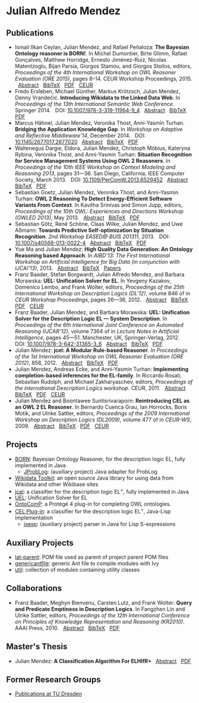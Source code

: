 # Julian Alfredo Mendez


## Publications

* <a id="CJ2015" /> Ismail Ilkan Ceylan, Julian Mendez, and Rafael Peñaloza: **The Bayesian Ontology reasoner is BORN!**. In Michel Dumontier, Birte Glimm, Rafael Gonçalves, Matthew Horridge, Ernesto Jiménez-Ruiz, Nicolas Matentzoglu, Bijan Parsia, Giorgos Stamou, and Giorgos Stoilos, editors, *Proceedings of the 4th International Workshop on OWL Reasoner Evaluation (ORE 2015)*, pages 8–14. CEUR Workshop Proceedings, 2015.
 &nbsp; [Abstract](https://tu-dresden.de/ing/informatik/thi/lat/forschung/veroeffentlichungen#CJ2015:abstract)
 &nbsp; [BibTeX](https://tu-dresden.de/ing/informatik/thi/lat/forschung/veroeffentlichungen#CJ2015:bibtex)
 &nbsp; [PDF](https://lat.inf.tu-dresden.de/research/papers/2015/CeMePe-ORE15.pdf)
 &nbsp; [CEUR](http://ceur-ws.org/Vol-1387/paper_5.pdf)
* <a id="ErxGu14" /> Fredo Erxleben, Michael G&uuml;nther, Markus Kr&ouml;tzsch, Julian Mendez, Denny Vrande&#x010D;i&#x0107;. **Introducing Wikidata to the Linked Data Web**. In *Proceedings of the 13th International Semantic Web Conference*. Springer 2014.
 &nbsp; DOI: [10.1007/978-3-319-11964-9_4](https://doi.org/10.1007/978-3-319-11964-9_4)
 &nbsp; [Abstract](https://iccl.inf.tu-dresden.de/web/Inproceedings4005#BEtabid1-0)
 &nbsp; [BibTeX](https://iccl.inf.tu-dresden.de/web/Inproceedings4005#BEtabid1-1)
 &nbsp; [PDF](https://iccl.inf.tu-dresden.de/w/images/3/3a/Wikidata-RDF-export-2014.pdf)
* <a id="HaMeTT-ARM-14" /> Marcus Hähnel, Julian Mendez, Veronika Thost, Anni-Yasmin Turhan. **Bridging the Application Knowledge Gap**. In *Workshop on Adaptive and Reflective Middleware'14*, December 2014.
 &nbsp; DOI: [10.1145/2677017.2677020](https://doi.org/10.1145/2677017.2677020)
 &nbsp; [Abstract](https://tu-dresden.de/ing/informatik/thi/lat/forschung/veroeffentlichungen#HaMeTT-ARM-14:abstract)
 &nbsp; [BibTeX](https://tu-dresden.de/ing/informatik/thi/lat/forschung/veroeffentlichungen#HaMeTT-ARM-14:bibtex)
 &nbsp; [PDF](https://lat.inf.tu-dresden.de/research/papers/2014/HaMeTT-ARM-14.pdf)
* <a id="DelMe13" /> Waltenegus Dargie, Eldora, Julian Mendez, Christoph M&ouml;bius, Kateryna Rybina, Veronika Thost, and Anni-Yasmin Turhan: **Situation Recognition for Service Management Systems Using OWL 2 Reasoners**. In *Proceedings of the 10th IEEE Workshop on Context Modeling and Reasoning 2013*, pages 31&mdash;36. San Diego, California, IEEE Computer Society, March 2013.
 &nbsp; DOI: [10.1109/PerComW.2013.6529452](https://doi.org/10.1109/PerComW.2013.6529452)
 &nbsp; [Abstract](https://tu-dresden.de/ing/informatik/thi/lat/forschung/veroeffentlichungen#DelMe13:abstract)
 &nbsp; [BibTeX](https://tu-dresden.de/ing/informatik/thi/lat/forschung/veroeffentlichungen#DelMe13:bibtex)
 &nbsp; [PDF](https://lat.inf.tu-dresden.de/research/papers/2013/DElMe-CoMoRea-13.pdf)
* <a id="GoMeT13" /> Sebastian Goetz, Julian Mendez, Veronika Thost, and Anni-Yasmin Turhan: **OWL 2 Reasoning To Detect Energy-Efficient Software Variants From Context**. In Kavitha Srinivas and Simon Jupp, editors, *Proceedings of the 10th OWL: Experiences and Directions Workshop (OWLED 2013)*, May 2013.
 &nbsp; [Abstract](https://tu-dresden.de/ing/informatik/thi/lat/forschung/veroeffentlichungen#GoMeT13:abstract)
 &nbsp; [BibTeX](https://tu-dresden.de/ing/informatik/thi/lat/forschung/veroeffentlichungen#GoMeT13:bibtex)
 &nbsp; [PDF](https://lat.inf.tu-dresden.de/research/papers/2013/GoMeT-OWLED-13.pdf)
* <a id="GoScWiMeAs13" /> Sebastian G&ouml;tz, Ren&eacute; Sch&ouml;ne, Claas Wilke, Julian Mendez, and Uwe A&szlig;mann: **Towards Predictive Self-optimization by Situation Recognition**. *2nd Workshop EASED@ BUIS 2013*11, 2013.
 &nbsp; DOI: [10.1007/s40568-013-0022-4](https://doi.org/10.1007/s40568-013-0022-4)
 &nbsp; [Abstract](https://tu-dresden.de/ing/informatik/thi/lat/forschung/veroeffentlichungen#GoScWiMeAs13:abstract)
 &nbsp; [BibTeX](https://tu-dresden.de/ing/informatik/thi/lat/forschung/veroeffentlichungen#GoScWiMeAs13:bibtex)
 &nbsp; [PDF](https://lat.inf.tu-dresden.de/research/papers/2013/GoScWiMeAs13.pdf)
* <a id="MaMe-AIBD13" /> Yue Ma and Julian Mendez: **High Quality Data Generation: An Ontology Reasoning based Approach**. In *AIBD'13: The First International Workshop on Artificial Intelligence for Big Data (in conjunction with IJCAI'13)*, 2013.
 &nbsp; [Abstract](https://tu-dresden.de/ing/informatik/thi/lat/forschung/veroeffentlichungen#MaMe-AIBD13:abstract)
 &nbsp; [BibTeX](https://tu-dresden.de/ing/informatik/thi/lat/forschung/veroeffentlichungen#MaMe-AIBD13:bibtex)
 &nbsp; [Papers](http://osullivan.ucc.ie/pubs/aibd13.pdf)
* <a id="BBMM-DL-12" /> Franz Baader, Stefan Borgwardt, Julian Alfredo Mendez, and Barbara Morawska: **UEL: Unification Solver for EL**. In Yevgeny Kazakov, Domenico Lembo, and Frank Wolter, editors, *Proceedings of the 25th International Workshop on Description Logics (DL'12)*, volume 846 of in *CEUR Workshop Proceedings*, pages 26&mdash;36, 2012.
 &nbsp; [Abstract](https://tu-dresden.de/ing/informatik/thi/lat/forschung/veroeffentlichungen#BBMM-DL-12:abstract)
 &nbsp; [BibTeX](https://tu-dresden.de/ing/informatik/thi/lat/forschung/veroeffentlichungen#BBMM-DL-12:bibtex)
 &nbsp; [PDF](https://lat.inf.tu-dresden.de/research/papers/2012/BBMM-DL-12.pdf)
 &nbsp; [CEUR](http://ceur-ws.org/Vol-846/paper_8.pdf)
* <a id="BaMM-IJCAR-12" /> Franz Baader, Julian Mendez, and Barbara Morawska: **UEL: Unification Solver for the Description Logic EL &mdash; System Description**. In *Proceedings of the 6th International Joint Conference on Automated Reasoning (IJCAR'12)*, volume 7364 of in *Lecture Notes in Artificial Intelligence*, pages 45&mdash;51. Manchester, UK, Springer-Verlag, 2012.
 &nbsp; DOI: [10.1007/978-3-642-31365-3_6](https://doi.org/10.1007/978-3-642-31365-3_6)
 &nbsp; [Abstract](https://tu-dresden.de/ing/informatik/thi/lat/forschung/veroeffentlichungen#BaMM-IJCAR-12:abstract)
 &nbsp; [BibTeX](https://tu-dresden.de/ing/informatik/thi/lat/forschung/veroeffentlichungen#BaMM-IJCAR-12:bibtex)
 &nbsp; [PDF](https://lat.inf.tu-dresden.de/research/papers/2012/BaMM-IJCAR-12.pdf)
* <a id="Me-ORE12" /> Julian Mendez: **jcel: A Modular Rule-based Reasoner**. *In Proceedings of the 1st International Workshop on OWL Reasoner Evaluation (ORE 2012)*, 858, 2012.
 &nbsp; [Abstract](https://tu-dresden.de/ing/informatik/thi/lat/forschung/veroeffentlichungen#Me-ORE12:abstract)
 &nbsp; [BibTeX](https://tu-dresden.de/ing/informatik/thi/lat/forschung/veroeffentlichungen#Me-ORE12:bibtex)
 &nbsp; [PDF](https://lat.inf.tu-dresden.de/research/papers/2012/Me-ORE12.pdf)
* <a id="MeEcTu-DL11" /> Julian Mendez, Andreas Ecke, and Anni-Yasmin Turhan: **Implementing completion-based inferences for the EL-family**. In Riccardo Rosati, Sebastian Rudolph, and Michael Zakharyaschev, editors, *Proceedings of the international Description Logics workshop*. CEUR, 2011.
 &nbsp; [Abstract](https://tu-dresden.de/ing/informatik/thi/lat/forschung/veroeffentlichungen#MeEcTu-DL11:abstract)
 &nbsp; [BibTeX](https://tu-dresden.de/ing/informatik/thi/lat/forschung/veroeffentlichungen#MeEcTu-DL11:bibtex)
 &nbsp; [PDF](https://lat.inf.tu-dresden.de/research/papers/2011/MeEcTu-DL.pdf)
 &nbsp; [CEUR](http://ceur-ws.org/Vol-745/paper_56.pdf)
* <a id="MeSu-DL09" /> Julian Mendez and Boontawee Suntisrivaraporn: **Reintroducing CEL as an OWL 2 EL Reasoner**. In Bernardo Cuenca Grau, Ian Horrocks, Boris Motik, and Ulrike Sattler, editors, *Proceedings of the 2009 International Workshop on Description Logics (DL2009)*, volume 477 of in *CEUR-WS*, 2009.
 &nbsp; [Abstract](https://tu-dresden.de/ing/informatik/thi/lat/forschung/veroeffentlichungen#MeSu-DL09:abstract)
 &nbsp; [BibTeX](https://tu-dresden.de/ing/informatik/thi/lat/forschung/veroeffentlichungen#MeSu-DL09:bibtex)
 &nbsp; [PDF](https://lat.inf.tu-dresden.de/research/papers/2009/MeSu-DL09.pdf)
 &nbsp; [CEUR](http://ceur-ws.org/Vol-477/paper_65.pdf)


## Projects

* [BORN](https://julianmendez.github.io/born): Bayesian Ontology Reasoner, for the description logic EL, fully implemented in Java
  * [JProbLog](https://julianmendez.github.io/jproblog): (auxiliary project) Java adapter for ProbLog
* [Wikidata Toolkit](https://github.com/Wikidata/Wikidata-Toolkit): an open source Java library for using data from Wikidata and other Wikibase sites
* [jcel](https://julianmendez.github.io/jcel): a classifier for the description logic EL<sup>+</sup>, fully implemented in Java
* [UEL](https://julianmendez.github.io/uel): Unification Solver for EL
* [OntoComP](https://julianmendez.github.io/ontocomp): a Prot&eacute;g&eacute; 4 plug-in for completing OWL ontologies.
* [CEL Plug-in](https://lat.inf.tu-dresden.de/systems/cel/): a classifier for the description logic EL<sup>+</sup>, Java-Lisp implementation
  * [jsexp](https://julianmendez.github.io/jsexp): (auxiliary project) parser in Java for Lisp S-expressions


## Auxiliary Projects

* [lat-parent](https://julianmendez.github.io/lat-parent): POM file used as parent of project parent POM files
* [genericantfile](https://julianmendez.github.io/genericantfile): generic Ant file to compile modules with Ivy
* [util](https://julianmendez.github.io/util): collection of modules containing utility classes


## Collaborations

* <a id="BaaderBLW10" /> Franz Baader, Meghyn Bienvenu, Carsten Lutz, and Frank Wolter: **Query and Predicate Emptiness in Description Logics**. In Fangzhen Lin and Ulrike Sattler, editors, *Proceedings of the 12th International Conference on Principles of Knowledge Representation and Reasoning (KR2010)*. AAAI Press, 2010.
 &nbsp; [Abstract](https://tu-dresden.de/ing/informatik/thi/lat/forschung/veroeffentlichungen#BaaderBLW10:abstract)
 &nbsp; [BibTeX](https://tu-dresden.de/ing/informatik/thi/lat/forschung/veroeffentlichungen#BaaderBLW10:bibtex)
 &nbsp; [PDF](https://lat.inf.tu-dresden.de/research/papers/2010/BaaderBLW10.pdf)


## Master's Thesis

* <a id="Men-Mas-11" /> Julian Mendez: **A Classification Algorithm For ELHIfR+**
 &nbsp; [Abstract](https://lat.inf.tu-dresden.de/research/mas/#Men-Mas-11)
 &nbsp; [PDF](https://lat.inf.tu-dresden.de/research/mas/Men-Mas-11.pdf)


## Former Research Groups

* [Publications at TU Dresden](https://iccl.inf.tu-dresden.de/web/Julian_Mendez/en)


